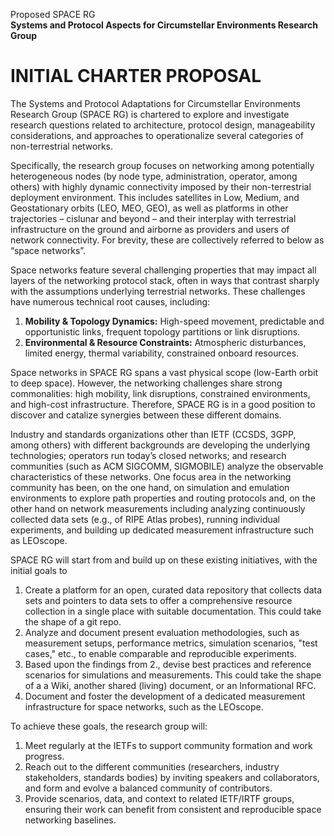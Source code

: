 Proposed SPACE RG  
**Systems and Protocol Aspects for Circumstellar Environments Research Group**

# INITIAL CHARTER PROPOSAL

The Systems and Protocol Adaptations for Circumstellar Environments Research Group (SPACE RG) is chartered to explore and investigate research questions related to architecture, protocol design, manageability considerations, and approaches to operationalize several categories of non-terrestrial networks. 

Specifically, the research group focuses on networking among potentially heterogeneous nodes (by node type, administration, operator, among others) with highly dynamic connectivity imposed by their non-terrestrial deployment environment. 
This includes satellites in Low, Medium, and Geostationary orbits (LEO, MEO, GEO), as well as platforms in other trajectories – cislunar and beyond – and their interplay with terrestrial infrastructure on the ground and airborne as providers and users of network connectivity. 
For brevity, these are collectively referred to below as “space networks”.

Space networks feature several challenging properties that may impact all layers of the networking protocol stack, often in ways that contrast sharply with the assumptions underlying terrestrial networks. 
These challenges have numerous technical root causes, including:

1. **Mobility & Topology Dynamics:** High-speed movement, predictable and opportunistic links, frequent topology partitions or link disruptions.  
2. **Environmental & Resource Constraints:** Atmospheric disturbances, limited energy, thermal variability, constrained onboard resources.

Space networks in SPACE RG spans a vast physical scope (low-Earth orbit to deep space). 
However, the networking challenges share strong commonalities: high mobility, link disruptions, constrained environments, and high-cost infrastructure. 
Therefore, SPACE RG is in a good position to discover and catalize synergies between these different domains.

Industry and standards organizations other than IETF (CCSDS, 3GPP, among others)  with different backgrounds are developing the underlying technologies; operators run today’s closed networks; and research communities (such as ACM SIGCOMM, SIGMOBILE) analyze the observable characteristics of these networks. 
One focus area in the networking community has been, on the one hand, on simulation and emulation environments to explore path properties and routing protocols and, on the other hand on network measurements including analyzing continuously collected data sets (e.g., of RIPE Atlas probes), running individual experiments, and building up dedicated measurement infrastructure such as LEOscope.

SPACE RG will start from and build up on these existing initiatives, with the initial goals to

1. Create a platform for an open, curated data repository that collects data sets and pointers to data sets to offer a comprehensive resource collection in a single place with suitable documentation. 
This could take the shape of a git repo.  
2. Analyze and document present evaluation methodologies, such as measurement setups, performance metrics, simulation scenarios, "test cases," etc., to enable comparable and reproducible experiments. 
3. Based upon the findings from 2., devise best practices and reference scenarios for simulations and measurements. 
This could take the shape of a a Wiki, another shared (living) document, or an Informational RFC.  
4. Document and foster the development of a dedicated measurement infrastructure for space networks, such as the LEOscope.

To achieve these goals, the research group will:
1. Meet regularly at the IETFs to support community formation and work progress. 
2. Reach out to the different communities (researchers, industry stakeholders, standards bodies) by inviting speakers and collaborators, and form and evolve a balanced community of contributors. 
3. Provide scenarios, data, and context to related IETF/IRTF groups, ensuring their work can benefit from consistent and reproducible space networking baselines. 

